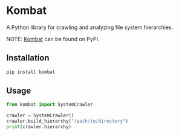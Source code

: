 # Kombat

A Python library for crawling and analyzing file system hierarchies.

NOTE: [Kombat](https://pypi.org/project/kombat/0.1.0/) can be found on PyPI.

## Installation

```bash
pip install kombat
```

## Usage

```python
from kombat import SystemCrawler

crawler = SystemCrawler()
crawler.build_hierarchy("/path/to/directory")
print(crawler.hierarchy)
```

